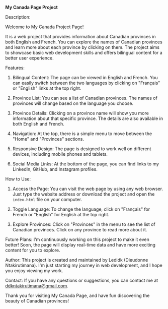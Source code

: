 **My Canada Page Project**

Description:

Welcome to My Canada Project Page! 

It is a web project that provides information about Canadian provinces in both English and French. You can explore the names of Canadian provinces and learn more about each province by clicking on them. The project aims to showcase basic web development skills and offers bilingual content for a better user experience.

Features:
1. Bilingual Content: The page can be viewed in English and French. You can easily switch between the two languages by clicking on "Français" or "English" links at the top right.

2. Province List: You can see a list of Canadian provinces. The names of provinces will change based on the language you choose.

3. Province Details: Clicking on a province name will show you more information about that specific province. The details are also available in both English and French.

4. Navigation: At the top, there is a simple menu to move between the "Home" and "Provinces" sections.

5. Responsive Design: The page is designed to work well on different devices, including mobile phones and tablets.

6. Social Media Links: At the bottom of the page, you can find links to my LinkedIn, GitHub, and Instagram profiles.

How to Use:
1. Access the Page: You can visit the web page by using any web browser. Just type the website address or download the project and open the `index.html` file on your computer.

2. Toggle Language: To change the language, click on "Français" for French or "English" for English at the top right.

3. Explore Provinces: Click on "Provinces" in the menu to see the list of Canadian provinces. Click on any province to read more about it.

Future Plans:
I'm continuously working on this project to make it even better! Soon, the page will display real-time data and have more exciting content for you to explore.

Author:
This project is created and maintained by Ledidk (Dieudonne Ntakirutimana). I'm just starting my journey in web development, and I hope you enjoy viewing my work.

Contact:
If you have any questions or suggestions, you can contact me at ddkntakirutimana@gmail.com.

Thank you for visiting My Canada Page, and have fun discovering the beauty of Canadian provinces!
